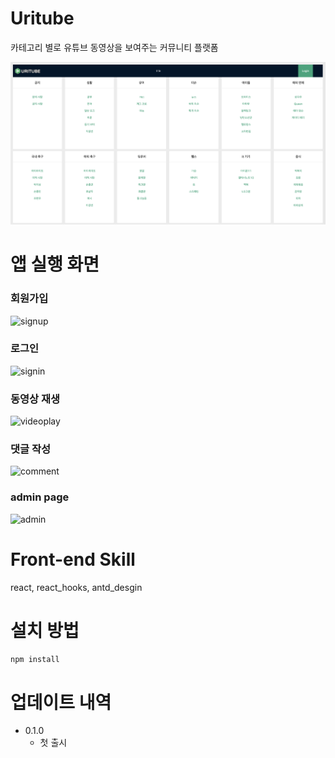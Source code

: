 # Uritube
카테고리 별로 유튜브 동영상을 보여주는 커뮤니티 플랫폼

![](./Uritube.png)

# 앱 실행 화면

### 회원가입
![signup](https://media.giphy.com/media/j3PJQ9dQdb0eP08bEw/giphy.gif)

### 로그인 
![signin](https://media.giphy.com/media/XZrsvJDWtz0MiPRdVG/giphy.gif)

### 동영상 재생
![videoplay](https://media.giphy.com/media/mG7KmYXeWwH6iH2F5X/giphy.gif)

### 댓글 작성
![comment](https://media.giphy.com/media/KBKBzwFpCgzkR1KX0E/giphy.gif)

### admin page
![admin](https://media.giphy.com/media/JrwlbiSCnmpI1GjW2M/giphy.gif)

# Front-end Skill
react, react_hooks, antd_desgin

# 설치 방법
```sh
npm install
```

# 업데이트 내역
* 0.1.0
    * 첫 출시
